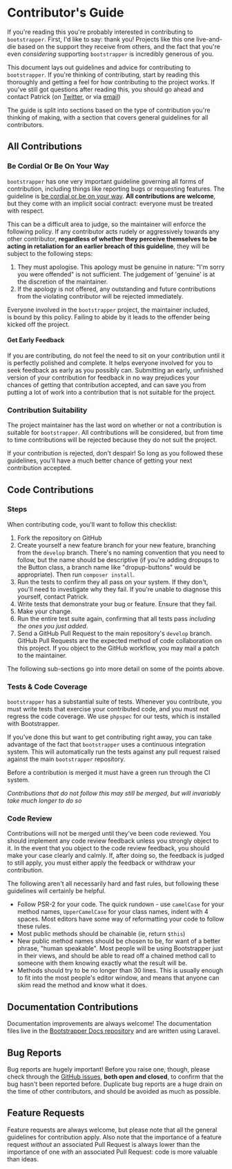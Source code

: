 Contributor's Guide
===================

If you're reading this you're probably interested in contributing to 
``bootstrapper``. First, I'd like to say: thank you! Projects like this one 
live-and-die based on the support they receive from others, and the fact that
you're even *considering* supporting ``bootstrapper`` is incredibly generous 
of you.

This document lays out guidelines and advice for contributing to 
``bootstrapper``. If you're thinking of contributing, start by reading this 
thoroughly and getting a feel for how contributing to the project works. If 
you've still got questions after reading this, you should go ahead and 
contact Patrick (on [Twitter](http://twitter.com/DrugCrazed), or via
[email](mailto:pjr0911025+github@googlemail.com))

The guide is split into sections based on the type of contribution you're
thinking of making, with a section that covers general guidelines for all
contributors.

All Contributions
-----------------

### Be Cordial Or Be On Your Way ###

``bootstrapper`` has one very important guideline governing all forms of 
contribution, including things like reporting bugs or requesting features. 
The guideline is [be cordial or be on your 
way](http://kennethreitz.org/be-cordial-or-be-on-your-way/). **All 
contributions are welcome**, but they come with an implicit social contract:
everyone must be treated with respect.

This can be a difficult area to judge, so the maintainer will enforce the
following policy. If any contributor acts rudely or aggressively towards any
other contributor, **regardless of whether they perceive themselves to be acting
in retaliation for an earlier breach of this guideline**, they will be subject
to the following steps:

1. They must apologise. This apology must be genuine in nature: "I'm sorry you
   were offended" is not sufficient. The judgement of 'genuine' is at the
   discretion of the maintainer.
2. If the apology is not offered, any outstanding and future contributions from
   the violating contributor will be rejected immediately.

Everyone involved in the ``bootstrapper`` project, the maintainer included,  
is bound by this policy. Failing to abide by it leads to the offender being 
kicked off the project.

#### Get Early Feedback ####

If you are contributing, do not feel the need to sit on your contribution until
it is perfectly polished and complete. It helps everyone involved for you to
seek feedback as early as you possibly can. Submitting an early, unfinished
version of your contribution for feedback in no way prejudices your chances of
getting that contribution accepted, and can save you from putting a lot of work
into a contribution that is not suitable for the project.

### Contribution Suitability ###

The project maintainer has the last word on whether or not a contribution is
suitable for ``bootstrapper``. All contributions will be considered, but from
time to time contributions will be rejected because they do not suit the 
project.

If your contribution is rejected, don't despair! So long as you followed these
guidelines, you'll have a much better chance of getting your next contribution
accepted.


Code Contributions
------------------

### Steps ###

When contributing code, you'll want to follow this checklist:

1. Fork the repository on GitHub 
2. Create yourself a new feature branch for your new feature, branching from 
   the `develop` branch. There's no naming convention that you need to follow, 
   but the name should be descriptive (if you're adding dropups to the Button 
   class, a branch name like "dropup-buttons" would be appropriate). Then run 
   `composer install`.
3. Run the tests to confirm they all pass on your system. If they don't, you'll
   need to investigate why they fail. If you're unable to diagnose this
   yourself, contact Patrick.
4. Write tests that demonstrate your bug or feature. Ensure that they fail.
5. Make your change.
6. Run the entire test suite again, confirming that all tests pass *including
   the ones you just added*.
7. Send a GitHub Pull Request to the main repository's ``develop`` branch.
   GitHub Pull Requests are the expected method of code collaboration on this
   project. If you object to the GitHub workflow, you may mail a patch to the
   maintainer.

The following sub-sections go into more detail on some of the points above.

### Tests & Code Coverage ###

``bootstrapper`` has a substantial suite of tests. Whenever you contribute, you
must write tests that exercise your contributed code, and you must not regress
the code coverage. We use ``phpspec`` for our tests, which is installed with
Bootstrapper.

If you've done this but want to get contributing right away, you can take
advantage of the fact that ``bootstrapper`` uses a continuous integration 
system. This will automatically run the tests against any pull request raised
against the main ``bootstrapper`` repository. 

Before a contribution is merged it must have a green run through the CI system.

*Contributions that do not follow this may still be merged, but will invariably
take much longer to do so*

### Code Review ###

Contributions will not be merged until they've been code reviewed. You should
implement any code review feedback unless you strongly object to it. In the
event that you object to the code review feedback, you should make your case
clearly and calmly. If, after doing so, the feedback is judged to still apply,
you must either apply the feedback or withdraw your contribution.

The following aren't all necessarily hard and fast rules, but following these
guidelines will certainly be helpful.

* Follow PSR-2 for your code. The quick rundown - use `camelCase` for your 
  method names, `UpperCamelCase` for your class names, indent with 4 spaces. 
  Most editors have some way of reformatting your code to follow these rules.
* Most public methods should be chainable (ie, return `$this`)
* New public method names should be chosen to be, for want of a better phrase, 
  "human speakable". Most people will be using Bootstrapper just in their 
  views, and should be able to read off a chained method call to someone with
  them knowing exactly what the result will be.
* Methods should try to be no longer than 30 lines. This is usually enough to
  fit into the most people's editor window, and means that anyone can skim 
  read the method and know what it does.

Documentation Contributions
---------------------------

Documentation improvements are always welcome! The documentation files live in
the [Bootstrapper Docs 
repository](https://github.com/PatrickRose/bootstrapper-docs) and are written
using Laravel.

Bug Reports
-----------

Bug reports are hugely important! Before you raise one, though, please check
through the [GitHub 
issues](https://github.com/patricktalmadge/bootstrapper/issues), **both open 
and closed**, to confirm that the bug hasn't been reported before. Duplicate 
bug reports are a huge drain on the time of other contributors, and should be
avoided as much as possible.

Feature Requests
----------------

Feature requests are always welcome, but please note that all the general
guidelines for contribution apply. Also note that the importance of a feature
request *without* an associated Pull Request is always lower than the importance
of one *with* an associated Pull Request: code is more valuable than ideas.

